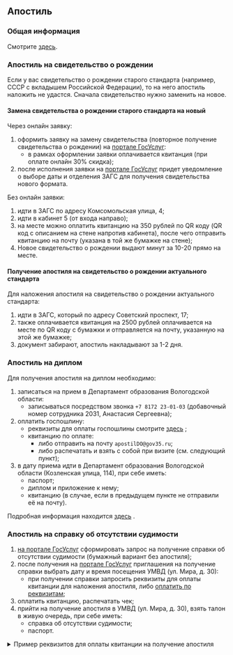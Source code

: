 ## Апостиль

### Общая информация

Смотрите [здесь](https://gogov.ru/apostille/vologda).

### Апостиль на свидетельство о рождении

Если у вас свидетельство о рождении старого стандарта (например, СССР с вкладышем Российской Федерации), то на него
апостиль наложить не удастся. Сначала свидетельство нужно заменить на новое.

#### Замена свидетельства о рождении старого стандарта на новый

Через онлайн заявку:

1. оформить заявку на замену свидетельства (повторное получение свидетельства о рождении)
   на [портале ГосУслуг](esia.gosuslugi.ru):
    * в рамках оформлении заявки оплачивается квитанция (при оплате онлайн 30% скидка);
2. после исполнения заявки на [портале ГосУслуг](esia.gosuslugi.ru) придет уведомление о выборе даты и отделения ЗАГС
   для получения свидетельства нового формата.

Без онлайн заявки:

1. идти в ЗАГС по адресу Комсомольская улица, 4;
2. идти в кабинет 5 (от входа направо);
3. на месте можно оплатить квитанцию на 350 рублей по QR коду (QR код с описанием на стене напротив кабинета), после
   чего отправить квитанцию на почту (указана в той же бумажке на стене);
4. Новое свидетельство о рождении выдают минут за 10-20 прямо на месте.

#### Получение апостиля на свидетельство о рождении актуального стандарта

Для наложения апостиля на свидетельство о рождении актуального стандарта:

1. идти в ЗАГС, который по адресу Советский проспект, 17;
2. также оплачивается квитанция на 2500 рублей оплачивается на месте по QR коду с бумажки и отправляется на почту,
   указанную на этой же бумажке;
3. документ забирают, апостиль накладывают за 1-2 дня.

### Апостиль на диплом

Для получения апостиля на диплом необходимо:

1. записаться на прием в Департамент образования Вологодской области:
    * записываться посредством звонка `+7 8172 23-01-03` (добавочный номер сотрудника 2031, Анастасия Сергеевна);
2. оплатить госпошлину:
    * реквизиты для оплаты госпошлины смотрите
      [здесь](https://depobr.gov35.ru/deyatelnost/protivodeystvie-korruptsii/antikorruptsionnaya-ekspertiza/%D1%80%D0%B5%D0%BA%D0%B2%D0%B8%D0%B7%D0%B8%D1%82%D1%8B%20%D0%B4%D0%BB%D1%8F%20%D0%BE%D0%BF%D0%BB%D0%B0%D1%82%D1%8B%20%D0%B0%D0%BF%D0%BE%D1%81%D1%82%D0%B8%D0%BB%D1%8C%20(1)%20(1).docx)
      ;
    * квитанцию по оплате:
        * либо отправить на почту `apostilDO@gov35.ru`;
        * либо распечатать и взять с собой при визите (см. следующий пункт);
3. в дату приема идти в Департамент образования Вологодской области (Козленская улица, 114), при себе иметь:
    * паспорт;
    * диплом и приложение к нему;
    * квитанцию (в случае, если в предыдущем пункте не отправили её на почту).

Подробная информация
находится [здесь](https://depobr.gov35.ru/deyatelnost/deyatelnost-strukturnykh-podrazdeleniy/osushchestvlenie-peredannykh-polnomochiy/apostil/index.php)
.

### Апостиль на справку об отсутствии судимости

1. [на портале ГосУслуг](esia.gosuslugi.ru) сформировать запрос на получение справки об отсутствии судимости (бумажный
   вариант без апостиля);
2. после получения на [портале ГосУслуг](esia.gosuslugi.ru) приглашения на получение справки выбрать дату и время
   посещения УМВД (ул. Мира, д. 30):
    * при получении справки запросить реквизиты для оплаты квитанции для наложения апостиля,
      либо [оплатить по реквизитам](#certificate-of-no-criminal-record_receipt);
3. оплатить квитанцию, распечатать чек;
4. прийти на получение апостиля в УМВД (ул. Мира, д. 30), взять талон в живую очередь, при себе иметь:
    * справка об отсутствии судимости;
    * паспорт.

<a name="certificate-of-no-criminal-record_receipt"></a>
<details><summary markdown="span">Пример реквизитов для оплаты квитанции на получение апостиля</summary>

![квитанция](images/certificate-of-no-criminal-record_receipt.png)

</details>
